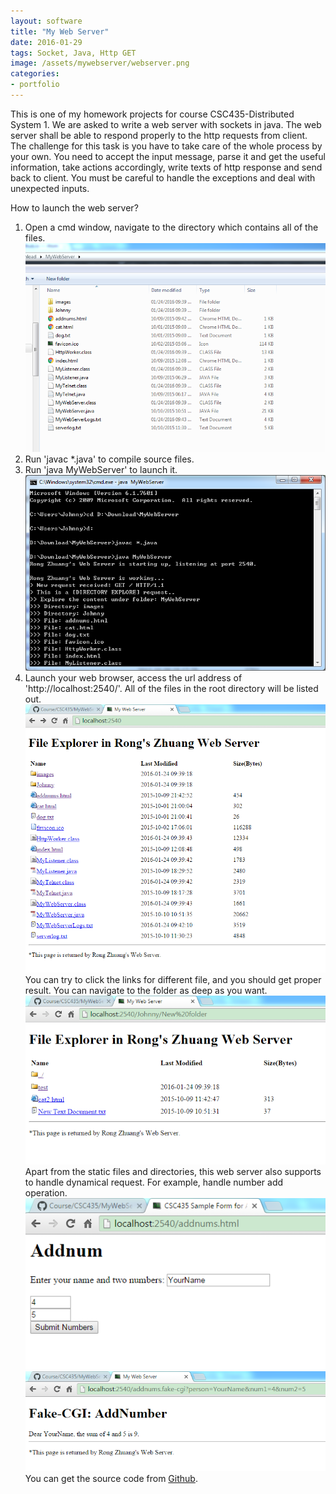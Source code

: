 ```yaml
---
layout: software
title: "My Web Server"
date: 2016-01-29
tags: Socket, Java, Http GET
image: /assets/mywebserver/webserver.png
categories:
- portfolio
---
```


This is one of my homework projects for course CSC435-Distributed System 1. We are asked to write a web server with sockets in java. The web server shall be able to respond properly to the http requests from client. The challenge for this task is you have to take care of the whole process by your own. You need to accept the input message, parse it and get the useful information, take actions accordingly, write texts of http response and send back to client. You must be careful to handle the exceptions and deal with unexpected inputs.  

How to launch the web server?  
1. Open a cmd window, navigate to the directory which contains all of the files.  
![root](/assets/mywebserver/root.png "root")  
2. Run 'javac \*.java' to compile source files.
3. Run 'java MyWebServer' to launch it.
![startserver](/assets/mywebserver/startserver.png "startserver")  
4. Launch your web browser, access the url address of 'http://localhost:2540/'. All of the files in the root directory will be listed out.      
![webserver](/assets/mywebserver/webserver.png "webserver")  
You can try to click the links for different file, and you should get proper result.  You can navigate to the folder as deep as you want.  
![recursive](/assets/mywebserver/recursive.png "recursive")  
Apart from the static files and directories, this web server also supports to handle dynamical request. For example, handle number add operation.  
![cgi](/assets/mywebserver/cgi.png "cgi")  
![cgiresult](/assets/mywebserver/cgiresult.png "cgiresult")  
You can get the source code from [Github](https://github.com/jojozhuang/Course/tree/master/CSC435/MyWebServer "Source Code").
